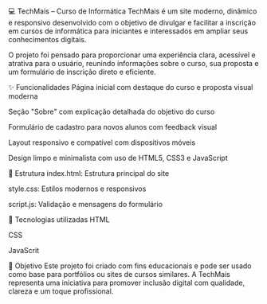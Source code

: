 💻 TechMais – Curso de Informática
TechMais é um site moderno, dinâmico e responsivo desenvolvido com o objetivo de divulgar e facilitar a inscrição em cursos de informática para iniciantes e interessados em ampliar seus conhecimentos digitais.

O projeto foi pensado para proporcionar uma experiência clara, acessível e atrativa para o usuário, reunindo informações sobre o curso, sua proposta e um formulário de inscrição direto e eficiente.

✨ Funcionalidades
Página inicial com destaque do curso e proposta visual moderna

Seção "Sobre" com explicação detalhada do objetivo do curso

Formulário de cadastro para novos alunos com feedback visual

Layout responsivo e compatível com dispositivos móveis

Design limpo e minimalista com uso de HTML5, CSS3 e JavaScript

📁 Estrutura
index.html: Estrutura principal do site

style.css: Estilos modernos e responsivos

script.js: Validação e mensagens do formulário


🚀 Tecnologias utilizadas
HTML

CSS

JavaScrit

📌 Objetivo
Este projeto foi criado com fins educacionais e pode ser usado como base para portfólios ou sites de cursos similares. A TechMais representa uma iniciativa para promover inclusão digital com qualidade, clareza e um toque profissional.
